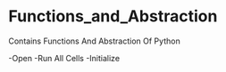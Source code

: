# Functions_and_Abstraction
Contains Functions And Abstraction Of Python

-Open
-Run All Cells
-Initialize
